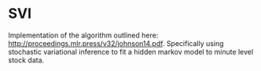 # SVI
Implementation of the algorithm outlined here: http://proceedings.mlr.press/v32/johnson14.pdf. Specifically using stochastic variational inference to fit a hidden markov model to minute level stock data.
